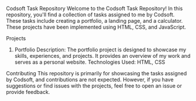 Codsoft Task Repository
Welcome to the Codsoft Task Repository! In this repository, you'll find a collection of tasks assigned to me by Codsoft. These tasks include creating a portfolio, a landing page, and a calculator. These projects have been implemented using HTML, CSS, and JavaScript.

Projects
1. Portfolio
Description: The portfolio project is designed to showcase my skills, experiences, and projects. It provides an overview of my work and serves as a personal website.
Technologies Used: HTML, CSS


Contributing
This repository is primarily for showcasing the tasks assigned by Codsoft, and contributions are not expected. However, if you have suggestions or find issues with the projects, feel free to open an issue or provide feedback.
